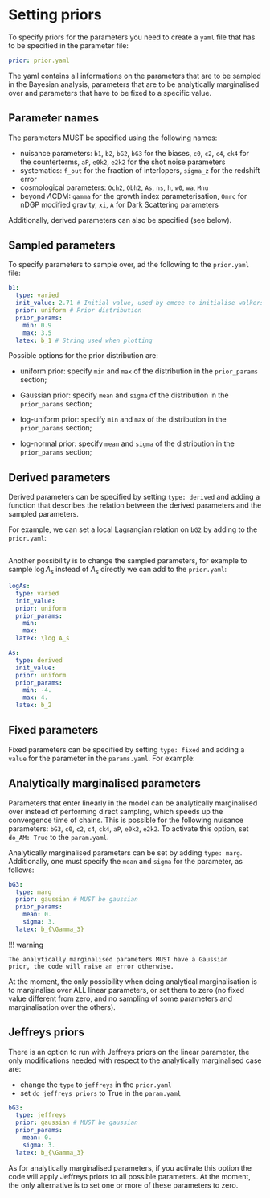 # Setting priors

To specify priors for the parameters you need to create a `yaml` file that has to be specified in the parameter file:

```yaml
prior: prior.yaml
```

The yaml contains all informations on the parameters that are to be
sampled in the Bayesian analysis, parameters that are to be
analytically marginalised over and parameters that have to be fixed to
a specific value.


## Parameter names

The parameters MUST be specified using the following names:

- nuisance parameters: `b1`, `b2`, `bG2`, `bG3` for the biases, `c0`,
  `c2`, `c4`, `ck4` for the counterterms, `aP`, `e0k2`, `e2k2` for the
  shot noise parameters
- systematics: `f_out` for the fraction of interlopers, `sigma_z` for
  the redshift error
- cosmological parameters: `Och2`, `Obh2`, `As`, `ns`, `h`, `w0`,
  `wa`, `Mnu`
- beyond $\Lambda$CDM: `gamma` for the growth index parameterisation,
  `Omrc` for nDGP modified gravity, `xi`, `A` for Dark Scattering
  parameters

Additionally, derived parameters can also be specified (see below).


## Sampled parameters

To specify parameters to sample over, ad the following to the `prior.yaml` file:

```yaml title="prior.yaml"
b1:
  type: varied
  init_value: 2.71 # Initial value, used by emcee to initialise walkers
  prior: uniform # Prior distribution
  prior_params:
    min: 0.9
    max: 3.5
  latex: b_1 # String used when plotting
```

Possible options for the prior distribution are:

- uniform prior: specify `min` and `max` of the distribution in the
  `prior_params` section;

- Gaussian prior: specify `mean` and `sigma` of the distribution in
  the `prior_params` section;

- log-uniform prior: specify `min` and `max` of the distribution in
  the `prior_params` section;

- log-normal prior: specify `mean` and `sigma` of the distribution in
  the `prior_params` section;


## Derived parameters

Derived parameters can be specified by setting `type: derived` and
adding a function that describes the relation between the derived
parameters and the sampled parameters.

For example, we can set a local Lagrangian relation on `bG2` by adding
to the `prior.yaml`:

```yaml title="prior.yaml"

```

Another possibility is to change the sampled parameters, for example
to sample $\log A_s$ instead of $A_s$ directly we can add to the
`prior.yaml`:

```yaml title="prior.yaml"
logAs:
  type: varied
  init_value: 
  prior: uniform
  prior_params:
    min: 
    max: 
  latex: \log A_s

As:
  type: derived
  init_value: 
  prior: uniform
  prior_params:
    min: -4.
    max: 4.
  latex: b_2
```


## Fixed parameters

Fixed parameters can be specified by setting `type: fixed` and adding
a `value` for the parameter in the `params.yaml`. For example:

## Analytically marginalised parameters

Parameters that enter linearly in the model can be analytically
marginalised over instead of performing direct sampling, which speeds
up the convergence time of chains. This is possible for the following
nuisance parameters: `bG3`, `c0`, `c2`, `c4`, `ck4`, `aP`, `e0k2`,
`e2k2`. To activate this option, set `do_AM: True` to the
`param.yaml`.

Analytically marginalised parameters can be set by adding
`type: marg`. Additionally, one must specify the `mean` and `sigma`
for the parameter, as follows:

```yaml title="prior.yaml"
bG3:
  type: marg
  prior: gaussian # MUST be gaussian
  prior_params:
    mean: 0.
    sigma: 3.
  latex: b_{\Gamma_3}
```

!!! warning

    The analytically marginalised parameters MUST have a Gaussian
    prior, the code will raise an error otherwise.

At the moment, the only possibility when doing analytical
marginalisation is to marginalise over ALL linear parameters, or set
them to zero (no fixed value different from zero, and no sampling of
some parameters and marginalisation over the others).

## Jeffreys priors

There is an option to run with Jeffreys priors on the linear
parameter, the only modifications needed with respect to the
analytically marginalised case are:

- change the `type` to `jeffreys` in the `prior.yaml`
- set `do_jeffreys_priors` to True in the `param.yaml`

```yaml title="prior.yaml"
bG3:
  type: jeffreys
  prior: gaussian # MUST be gaussian
  prior_params:
    mean: 0.
    sigma: 3.
  latex: b_{\Gamma_3}
```

As for analytically marginalised parameters, if you activate this
option the code will apply Jeffreys priors to all possible
parameters. At the moment, the only alternative is to set one or more
of these parameters to zero.